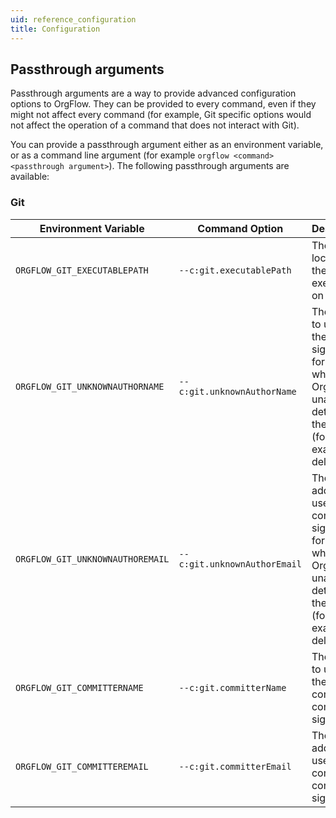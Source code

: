 ```yaml
---
uid: reference_configuration
title: Configuration
---
```


## Passthrough arguments

Passthrough arguments are a way to provide advanced configuration options to OrgFlow. They can be provided to every command, even if they might not affect every command (for example, Git specific options would not affect the operation of a command that does not interact with Git).

You can provide a passthrough argument either as an environment variable, or as a command line argument (for example `orgflow <command> <passthrough argument>`). The following passthrough arguments are available:

### Git

| Environment Variable | Command Option | Description | Default Value |
|---|---|---|---|
| `ORGFLOW_GIT_EXECUTABLEPATH` | `--c:git.executablePath` | The location of the Git executable on disk. | `git` |
| `ORGFLOW_GIT_UNKNOWNAUTHORNAME` | `--c:git.unknownAuthorName` | The name to use in the commit signature for changes where OrgFlow is unable to determine the author (for example, deletes). | `Unknown Author` |
| `ORGFLOW_GIT_UNKNOWNAUTHOREMAIL` | `--c:git.unknownAuthorEmail` | The email address to use in the commit signature for changes where OrgFlow is unable to determine the author (for example, deletes). | `unknownauthor@orgflow.io` |
| `ORGFLOW_GIT_COMMITTERNAME` | `--c:git.committerName` | The name to use in the committer's commit signature. | `OrgFlow` |
| `ORGFLOW_GIT_COMMITTEREMAIL` | `--c:git.committerEmail` | The email address to use in the committer's commit signature. | `orgflow@orgflow.io` |
